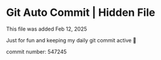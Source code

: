 # Git Auto Commit | Hidden File

This file was added Feb 12, 2025

Just for fun and keeping my daily git commit active 🤪

commit number: 547245
